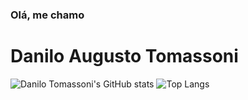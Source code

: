 ### Olá, me chamo
# Danilo Augusto Tomassoni

![Danilo Tomassoni's GitHub stats](https://github-readme-stats.vercel.app/api?username=danilotomassoni&show_icons=true&theme=radical)
![Top Langs](https://github-readme-stats.vercel.app/api/top-langs/?username=danilotomassoni&hide_progress=true&theme=radical)
